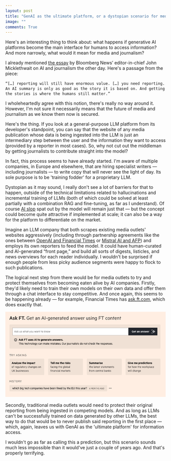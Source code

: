 ```yaml
---
layout: post
title: "GenAI as the ultimate platform, or a dystopian scenario for media"
image: ""
comments: True
---
```


Here's an interesting thing to think about: what happens if generative AI platforms become the main interface for humans to access information? And more narrowly, what would it mean for media and journalism? 

I already mentioned [the essay](https://www.bloomberg.com/news/articles/2025-01-10/8-ways-ai-will-transform-journalism) by Bloomberg News’ editor-in-chief John Micklethwait on AI and journalism the other day. Here's a passage from the piece: 

``` 
“[…] reporting will still have enormous value. […] you need reporting. An AI summary is only as good as the story it is based on. And getting the stories is where the humans still matter.”
```

I wholeheartedly agree with this notion, there's really no way around it. However, I'm not sure it necessarily means that the future of media and journalism as we know them now is secured. 

Here's the thing. If you look at a general-purpose LLM platform from its developer's standpoint, you can say that the website of any media publication whose data is being ingested into the LLM is just an intermediary step between the user and the information they want to access (provided by a reporter in most cases). So, why not cut out the middleman by getting journalists to contribute straight into the model?

In fact, this process seems to have already started. I'm aware of multiple companies, in Europe and elsewhere, that are hiring specialist writers — including journalists — to write copy that will never see the light of day. Its sole purpose is to be 'training fodder' for a proprietary LLM.

Dystopian as it may sound, I really don't see a lot of barriers for that to happen, outside of the technical limitations related to hallucinations and incremental training of LLMs (both of which could be solved at least partially with a combination RAG and fine-tuning, as far as I understand). Of course [AI slop](https://en.wikipedia.org/wiki/AI_slop) spat out by the model will remain just that — but the concept could become quite attractive if implemented at scale; it can also be a way for the platform to differentiate on the market.

Imagine an LLM company that both scrapes existing media outlets' websites aggressively (including through partnership agreements like the ones between [OpenAI and Financial Times](https://aboutus.ft.com/press_release/openai) or [Mistral AI and AFP](https://www.afp.com/en/agency/inside-afp/press-release/afp-and-mistral-ai-announce-global-partnership-enhance-ai-responses)) and employs its own reporters to feed the model. It could have human-curated and AI-generated “front page,” and build all sorts of digests, listicles, and news overviews for each reader individually. I wouldn't be surprised if enough people from less picky audience segments were happy to flock to such publications. 

The logical next step from there would be for media outlets to try and protect themselves from becoming eaten alive by AI companies. Firstly, they'd likely need to train their own models on their own data and offer them through a chat interface to stay competitive. And once again, this seems to be happening already — for example, Financial Times has [ask.ft.com](https://ask.ft.com), which does exactly that.

<img src="/assets/img/askft.png" caption="">

Secondly, traditional media outlets would need to protect their original reporting from being ingested in competing models. And as long as LLMs can't be successfully trained on data generated by other LLMs, the best way to do that would be to never publish said reporting in the first place — which, again, leaves us with GenAI as the 'ultimate platform' for information access. 

I wouldn't go as far as calling this a prediction, but this scenario sounds much less impossible than it would've just a couple of years ago. And that's properly terrifying. 